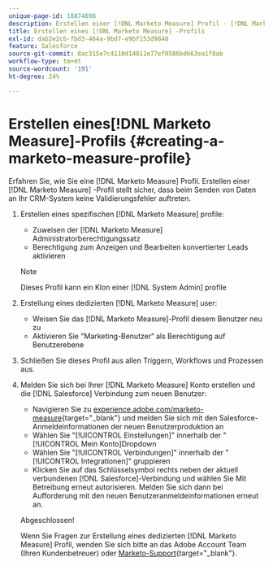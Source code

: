 ```yaml
---
unique-page-id: 18874698
description: Erstellen einer [!DNL Marketo Measure] Profil - [!DNL Marketo Measure] - Produktdokumentation
title: Erstellen eines [!DNL Marketo Measure] -Profils
exl-id: dab2e2cb-fbd3-464a-9bd7-e9bf153d9848
feature: Salesforce
source-git-commit: 8ac315e7c4110d14811e77ef0586bd663ea1f8ab
workflow-type: tm+mt
source-wordcount: '191'
ht-degree: 24%

---
```


# Erstellen eines[!DNL Marketo Measure]-Profils {#creating-a-marketo-measure-profile}

Erfahren Sie, wie Sie eine [!DNL Marketo Measure] Profil. Erstellen einer [!DNL Marketo Measure] -Profil stellt sicher, dass beim Senden von Daten an Ihr CRM-System keine Validierungsfehler auftreten.

1. Erstellen eines spezifischen [!DNL Marketo Measure] profile:

   * Zuweisen der [!DNL Marketo Measure] Administratorberechtigungssatz
   * Berechtigung zum Anzeigen und Bearbeiten konvertierter Leads aktivieren

   >[!NOTE]
   >
   >Dieses Profil kann ein Klon einer [!DNL System Admin] profile

1. Erstellung eines dedizierten [!DNL Marketo Measure] user:

   * Weisen Sie das [!DNL Marketo Measure]-Profil diesem Benutzer neu zu
   * Aktivieren Sie &quot;Marketing-Benutzer“ als Berechtigung auf Benutzerebene

1. Schließen Sie dieses Profil aus allen Triggern, Workflows und Prozessen aus.
1. Melden Sie sich bei Ihrer [!DNL Marketo Measure] Konto erstellen und die [!DNL Salesforce] Verbindung zum neuen Benutzer:

   * Navigieren Sie zu [experience.adobe.com/marketo-measure](https://experience.adobe.com/marketo-measure){target="_blank"} und melden Sie sich mit den Salesforce-Anmeldeinformationen der neuen Benutzerproduktion an
   * Wählen Sie &quot;[!UICONTROL Einstellungen]&quot; innerhalb der &quot;[!UICONTROL Mein Konto]Dropdown
   * Wählen Sie &quot;[!UICONTROL Verbindungen]&quot; innerhalb der &quot;[!UICONTROL Integrationen]&quot; gruppieren
   * Klicken Sie auf das Schlüsselsymbol rechts neben der aktuell verbundenen [!DNL Salesforce]-Verbindung und wählen Sie Mit Betreibung erneut autorisieren. Melden Sie sich dann bei Aufforderung mit den neuen Benutzeranmeldeinformationen erneut an.

   Abgeschlossen!

   Wenn Sie Fragen zur Erstellung eines dedizierten [!DNL Marketo Measure] Profil, wenden Sie sich bitte an das Adobe Account Team (Ihren Kundenbetreuer) oder [Marketo-Support](https://nation.marketo.com/t5/support/ct-p/Support){target="_blank"}.
